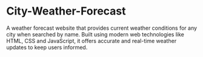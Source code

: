# City-Weather-Forecast
A weather forecast website that provides current weather conditions for any city when searched by name. Built using modern web technologies like HTML, CSS and JavaScript, it offers accurate and real-time weather updates to keep users informed.
